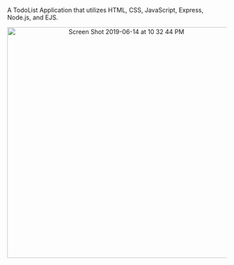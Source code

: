 A TodoList Application that utilizes HTML, CSS, JavaScript, Express, Node.js, and EJS.

<p align="center">
<img width="531" alt="Screen Shot 2019-06-14 at 10 32 44 PM" src="https://user-images.githubusercontent.com/43193434/59546527-781f6a80-8ef4-11e9-9726-2b6c1a982aee.png">
</p>

